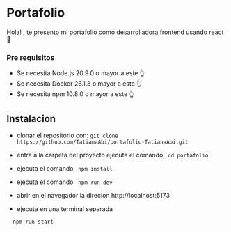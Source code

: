 # Portafolio
Hola! , te presento mi portafolio como desarrolladora frontend usando react 💼

### Pre requisitos
- Se necesita Node.js 20.9.0 o mayor a este 👆
- Se necesita Docker 26.1.3 o mayor a este 👆
- Se necesita npm 10.8.0 o mayor a este 👆

## Instalacion
- clonar el repositorio con:
``` git clone https://github.com/TatianaAbi/portafolio-TatianaAbi.git ```
- entra a la carpeta del proyecto ejecuta el comando
``` cd portafolio```
- ejecuta el comando 
``` npm install```
- ejecuta el comando
```  npm run dev ```

- abrir en el navegador la direcion http://localhost:5173

- ejecuta en una terminal separada
```bash
  npm run start 
```

